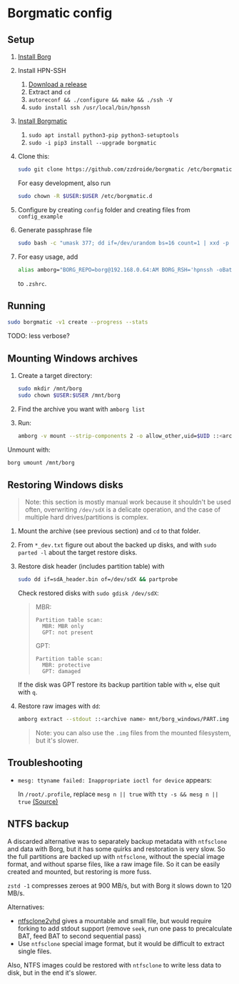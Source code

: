 # Borgmatic config

## Setup

1. [Install Borg](https://borgbackup.readthedocs.io/en/stable/installation.html)

1. Install HPN-SSH
   1. [Download a release](https://github.com/rapier1/openssh-portable/releases)
   2. Extract and `cd`
   3. `autoreconf && ./configure && make && ./ssh -V`
   4. `sudo install ssh /usr/local/bin/hpnssh`

1. [Install Borgmatic](https://torsion.org/borgmatic/docs/how-to/set-up-backups/#installation)
   1. `sudo apt install python3-pip python3-setuptools`
   2. `sudo -i pip3 install --upgrade borgmatic`

1. Clone this:
    ```sh
    sudo git clone https://github.com/zzdroide/borgmatic /etc/borgmatic.d
    ```
    For easy development, also run
    ```sh
    sudo chown -R $USER:$USER /etc/borgmatic.d
    ```

1. Configure by creating `config` folder and creating files from `config_example`

1. Generate passphrase file
    ```sh
    sudo bash -c "umask 377; dd if=/dev/urandom bs=16 count=1 | xxd -p >/etc/borgmatic.d/config/passphrase"
    ```

1. For easy usage, add
   ```sh
   alias amborg="BORG_REPO=borg@192.168.0.64:AM BORG_RSH='hpnssh -oBatchMode=yes -oNoneEnabled=yes -oNoneSwitch=yes' borg"
   ```
   to `.zshrc`.


## Running

```sh
sudo borgmatic -v1 create --progress --stats
```
TODO: less verbose?


## Mounting Windows archives

1. Create a target directory:
    ```sh
    sudo mkdir /mnt/borg
    sudo chown $USER:$USER /mnt/borg
    ```

1. Find the archive you want with `amborg list`

1. Run:
    ```sh
    amborg -v mount --strip-components 2 -o allow_other,uid=$UID ::<archive name> /mnt/borg
    ```

Unmount with:
```sh
borg umount /mnt/borg
```


## Restoring Windows disks

> Note: this section is mostly manual work because it shouldn't be used often, overwriting `/dev/sdX` is a delicate operation, and the case of multiple hard drives/partitions is complex.

1. Mount the archive (see previous section) and `cd` to that folder.

1. From `*_dev.txt` figure out about the backed up disks, and with `sudo parted -l` about the target restore disks.

1. Restore disk header (includes partition table) with
    ```sh
    sudo dd if=sdA_header.bin of=/dev/sdX && partprobe
    ```

    Check restored disks with `sudo gdisk /dev/sdX`:

    > MBR:
    > ```
    > Partition table scan:
    >   MBR: MBR only
    >   GPT: not present
    > ```
    > GPT:
    > ```
    > Partition table scan:
    >   MBR: protective
    >   GPT: damaged
    > ```

    If the disk was GPT restore its backup partition table with `w`, else quit with `q`.

1. Restore raw images with `dd`:
    ```sh
    amborg extract --stdout ::<archive name> mnt/borg_windows/PART.img | sudo dd of=/dev/sdXY bs=1M status=progress
    ```

    > Note: you can also use the `.img` files from the mounted filesystem, but it's slower.

## Troubleshooting

- `mesg: ttyname failed: Inappropriate ioctl for device` appears:

    In `/root/.profile`, replace `mesg n || true` with `tty -s && mesg n || true` [(Source)](https://superuser.com/questions/1160025/how-to-solve-ttyname-failed-inappropriate-ioctl-for-device-in-vagrant)

## NTFS backup

A discarded alternative was to separately backup metadata with `ntfsclone` and data with Borg, but it has some quirks and restoration is very slow. So the full partitions are backed up  with `ntfsclone`, without the special image format, and without sparse files, like a raw image file. So it can be easily created and mounted, but restoring is more fuss.

`zstd -1` compresses zeroes at 900 MB/s, but with Borg it slows down to 120 MB/s.

Alternatives:
- [ntfsclone2vhd](https://github.com/yirkha/ntfsclone2vhd/) gives a mountable and small file, but would require forking to add stdout support (remove `seek`, run one pass to precalculate BAT, feed BAT to second sequential pass)
- Use `ntfsclone` special image format, but it would be difficult to extract single files.

Also, NTFS images could be restored with `ntfsclone` to write less data to disk, but in the end it's slower.
